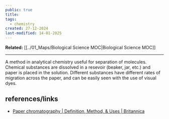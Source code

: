 ```yaml
---
public: true
title: 
tags:
  - chemistry
created: 27-12-2024
last-modified: 14-01-2025
---
```

**Related:** [[../01_Maps/Biological Science MOC|Biological Science MOC]]

---

A method in analytical chemistry useful for separation of molecules. Chemical substances are dissolved in a resevoir (beaker, jar, etc.) and paper is placed in the solution. Different substances have different rates of migration across the paper, and can be easily seen with the use of visual dyes.

## references/links
* [Paper chromatography | Definition, Method, & Uses | Britannica](https://www.britannica.com/science/paper-chromatography)
